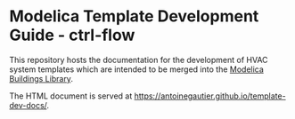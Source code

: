 # Modelica Template Development Guide - ctrl-flow

This repository hosts the documentation for the development of HVAC system templates which are intended to be merged into the [Modelica Buildings Library](https://github.com/lbl-srg/modelica-buildings).

The HTML document is served at https://antoinegautier.github.io/template-dev-docs/.